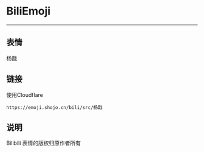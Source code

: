 # BiliEmoji
---
## 表情
杨戬
## 链接
使用Cloudflare
```
https://emoji.shojo.cn/bili/src/杨戬
```
## 说明
Bilibili 表情的版权归原作者所有
